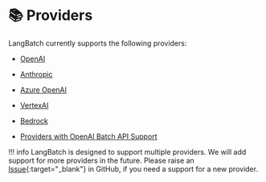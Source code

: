 # 📚 Providers

LangBatch currently supports the following providers:

<div class="grid cards" markdown>

- [OpenAI](./OpenAI.md)

- [Anthropic](./Anthropic.md)

- [Azure OpenAI](./AzureOpenAI.md)

- [VertexAI](./VertexAI.md)

- [Bedrock](./Bedrock.md)

- [Providers with OpenAI Batch API Support](./OpenAI.md/#create-chat-completion-batch)
</div>

!!! info
    LangBatch is designed to support multiple providers. We will add support for more providers in the future. Please raise an [Issue](https://github.com/EasyLLM/langbatch/issues){:target="_blank"} in GitHub, if you need a support for a new provider.